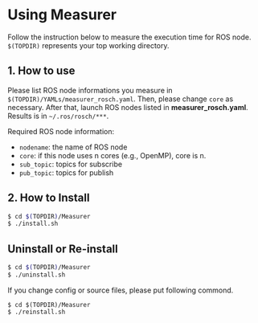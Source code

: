 # Using Measurer

Follow the instruction below to measure the execution time for ROS node. `$(TOPDIR)` represents your top working directory.

## 1. How to use

Please list ROS node informations you measure in `$(TOPDIR)/YAMLs/measurer_rosch.yaml`. 
Then, please change `core` as necessary.
After that, launch ROS nodes listed in __measurer_rosch.yaml__. 
Results is in `~/.ros/rosch/***`.

Required ROS node information:

 * `nodename`: the name of ROS node
 * `core`: if this node uses n cores (e.g., OpenMP), core is n.
 * `sub_topic`: topics for subscribe
 * `pub_topic`: topics for publish

## 2. How to Install

```sh
$ cd $(TOPDIR)/Measurer
$ ./install.sh
``` 

## Uninstall or Re-install

```sh
$ cd $(TOPDIR)/Measurer 
$ ./uninstall.sh
```

If you change config or source files, please put following commond.

``` 
$ cd $(TOPDIR)/Measurer 
$ ./reinstall.sh
``` 
